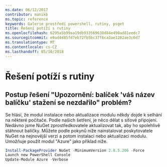 ```yaml
---
ms.date: 06/12/2017
contributor: manikb
ms.topic: reference
keywords: Galerie prostředí powershell, rutiny, psget
title: Řešení potíží s rutiny
ms.openlocfilehash: 6295a5b99aa19db933569638d84e490ad81eedc7
ms.sourcegitcommit: e9ad4d85fd7eb72fb5bc37f6ca3ae1282ae3c6d7
ms.translationtype: MT
ms.contentlocale: cs-CZ
ms.lasthandoff: 05/10/2018
---
```

# <a name="troubleshooting-cmdlets"></a>Řešení potíží s rutiny

## <a name="how-to-resolve-warning-package-your-package-name-failed-to-download-issue"></a>Postup řešení "Upozornění: balíček 'váš název balíčku' stažení se nezdařilo" problém?

Se hlásí, že modul instalace nebo aktualizace modulu někdy dojde k selhání na některé počítače.
Podle našich šetření, je něco dělat s síťové připojení.
Nedávno jsme NuGet zprostředkovatele aktualizovat tak, aby ho spolehlivě stáhnout balíčky.
Můžete podle pokynů níže nainstalovat poskytovatele NuGet na nejnovější verzi a potom instalaci nebo aktualizaci modulu.
Umožňuje použít modul "Azure" jako příklad níže.

```powershell
Install-PackageProvider NuGet -MinimumVersion 2.8.5.206 -Force
Launch new PowerShell Console
Update-Module Azure -Verbose
```
